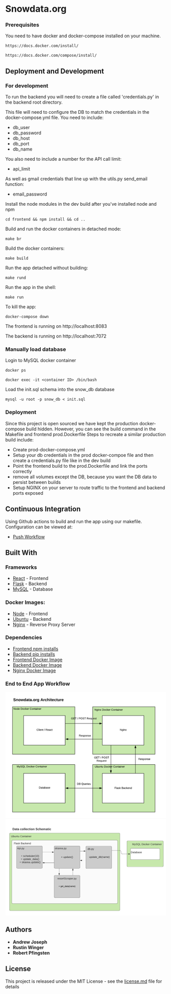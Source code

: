 # Snowdata.org

### Prerequisites

You need to have docker and docker-compose installed on your machine. 

```
https://docs.docker.com/install/
```
```
https://docs.docker.com/compose/install/
```

## Deployment and Development 

### For development 

To run the backend you will need to create a file called 'credentials.py' in the backend root directory. 

This file will need to configure the DB to match the credentials in the docker-compose.yml file. You need to include:
- db_user
- db_password
- db_host
- db_port
- db_name

You also need to include a number for the API call limit:
- api_limit

As well as gmail credentials that line up with the utils.py send_email function:
- email_password

Install the node modules in the dev build after you've installed node and npm
```
cd frontend && npm install && cd ..
```

Build and run the docker containers in detached mode:
```
make br
```

Build the docker containers:
```
make build
```

Run the app detached without building:
```
make rund
```

Run the app in the shell:
```
make run
```

To kill the app:

```
docker-compose down
```

The frontend is running on 
http://localhost:8083


The backend is running on 
http://localhost:7072


### Manually load database
Login to MySQL docker container
```
docker ps
```
```
docker exec -it <container ID> /bin/bash
```

Load the init.sql schema into the snow_db database
```
mysql -u root -p snow_db < init.sql
```


### Deployment 

Since this project is open sourced we have kept the production docker-compose build hidden. However, you can see the build command in the Makefile and frontend prod.Dockerfile Steps to recreate a similar production build include:
- Create prod-docker-compose.yml
- Setup your db credentials in the prod docker-compoe file and then create a credentials.py file like in the dev build
- Point the frontend build to the prod.Dockerfile and link the ports correctly
- remove all volumes except the DB, because you want the DB data to persist between builds
- Setup NGINX on your server to route traffic to the frontend and backend ports exposed

## Continuous Integration

Using Github actions to build and run the app using our makefile. Configuration can be viewed at:

* [Push Workflow](.github/workflows/push.yml)

## Built With

### Frameworks 

* [React](https://reactjs.org/) - Frontend
* [Flask](https://flask.palletsprojects.com/) - Backend
* [MySQL](https://www.mysql.com/) - Database

### Docker Images:

* [Node](https://hub.docker.com/_/node/) - Frontend
* [Ubuntu](https://hub.docker.com/_/ubuntu) - Backend
* [Nginx](https://hub.docker.com/_/nginx) - Reverse Proxy Server

### Dependencies

* [Frontend npm installs](frontend/package.json)
* [Backend pip installs](backend/requirements.txt)
* [Frontend Docker Image](/frontend/Dockerfile)
* [Backend Docker Image](/backend/Dockerfile)
* [Nginx Docker Image](/nginx/Dockerfile)

### End to End App Workflow

![App Architecture](app-arch.png)
![Backend Architecture](backend-arch.png)

## Authors

* **Andrew Joseph** 
* **Rustin Winger** 
* **Robert Pfingsten** 

## License

This project is released under the MIT License - see the [license.md](license.md) file for details

